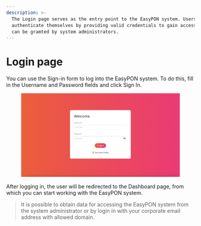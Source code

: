 ```yaml
---
description: >-
  The Login page serves as the entry point to the EasyPON system. Users must
  authenticate themselves by providing valid credentials to gain access which
  can be gramted by system administrators.
---
```


# Login page

You can use the Sign-in form to log into the EasyPON system. To do this, fill in the Username and Password fields and click Sign In.

<figure><img src="../.gitbook/assets/Screenshot 2023-09-26 at 22.13.22.png" alt=""><figcaption></figcaption></figure>

After logging in, the user will be redirected to the Dashboard page, from which you can start working with the EasyPON system.

> It is possible to obtain data for accessing the EasyPON system from the system administrator or by login in with your corporate email address with allowed domain.
